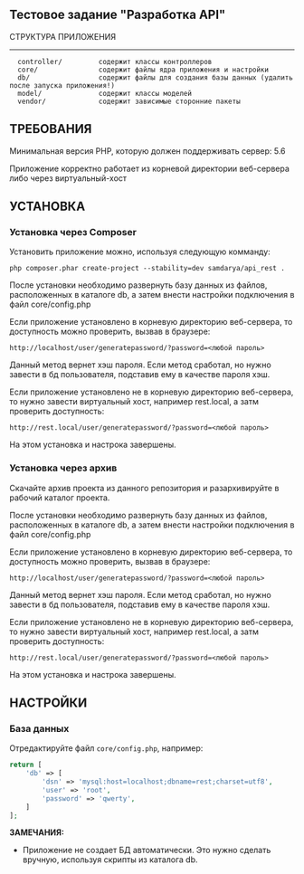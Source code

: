 <p align="center">
    <h2>Тестовое задание "Разработка API"</h2>
</p>

СТРУКТУРА ПРИЛОЖЕНИЯ

-------------------

      controller/         содержит классы контроллеров
      core/               содержит файлы ядра приложения и настройки
      db/                 содержит файлы для создания базы данных (удалить после запуска приложения!)
      model/              содержит классы моделей
      vendor/             содержит зависимые сторонние пакеты


ТРЕБОВАНИЯ
------------

Минимальная версия PHP, которую должен поддерживать сервер: 5.6

Приложение корректно работает из корневой директории веб-сервера либо через виртуальный-хост


УСТАНОВКА
------------

### Установка через Composer

Установить приложение можно, используя следующую комманду:

~~~
php composer.phar create-project --stability=dev samdarya/api_rest .
~~~

После установки необходимо развернуть базу данных из файлов, расположенных в каталоге db, а затем внести настройки подключения в файл core/config.php 

Если приложение установлено в корневую директорию веб-сервера, то доступность можно проверить, вызвав в браузере:
~~~
http://localhost/user/generatepassword/?password=<любой пароль>
~~~

Данный метод вернет хэш пароля. Если метод сработал, но нужно завести в бд пользователя, подставив ему в качестве пароля хэш.

Если приложение установлено не в корневую директорию веб-сервера, то нужно завести виртуальный хост, например rest.local, а затм проверить доступность:
~~~
http://rest.local/user/generatepassword/?password=<любой пароль>
~~~

На этом установка и настрока завершены.

### Установка через архив

Скачайте архив проекта из данного репозитория и разархивируйте в рабочий каталог проекта.

После установки необходимо развернуть базу данных из файлов, расположенных в каталоге db, а затем внести настройки подключения в файл core/config.php 

Если приложение установлено в корневую директорию веб-сервера, то доступность можно проверить, вызвав в браузере:
~~~
http://localhost/user/generatepassword/?password=<любой пароль>
~~~

Данный метод вернет хэш пароля. Если метод сработал, но нужно завести в бд пользователя, подставив ему в качестве пароля хэш.

Если приложение установлено не в корневую директорию веб-сервера, то нужно завести виртуальный хост, например rest.local, а затм проверить доступность:
~~~
http://rest.local/user/generatepassword/?password=<любой пароль>
~~~

На этом установка и настрока завершены.


НАСТРОЙКИ
-------------

### База данных
Отредактируйте файл `core/config.php`, например:

```php
return [
    'db' => [
        'dsn' => 'mysql:host=localhost;dbname=rest;charset=utf8',
        'user' => 'root',
        'password' => 'qwerty',
    ]
];
```

**ЗАМЕЧАНИЯ:**
- Приложение не создает БД автоматически. Это нужно сделать вручную, используя скрипты из каталога db.